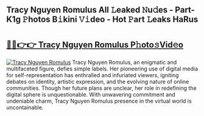 ## Tracy Nguyen Romulus All 𝙻eaked 𝙽u𝚍es - Part-K1g 𝙿hotos B𝚒kini 𝚅𝚒deo - Hot 𝙿art 𝙻eaks HaRus

# <h2><a href="http://ld30fr.urlbe.top/?page=Tracy+Nguyen+Romulus">🔗🔗👉👉 Tracy Nguyen Romulus P𝚑oto𝚜Vid𝚎o</a></h2>

[![Tracy Nguyen Romulus](https://i.imgur.com/eBuTRDB.gif)](http://ld30fr.urlbe.top/?page=Tracy+Nguyen+Romulus)
Tracy Nguyen Romulus, an enigmatic and multifaceted figure, defies simple labels. Her pioneering use of digital media for self-representation has enthralled and infuriated viewers, igniting debates on identity, artistic expression, and the evolving nature of online communities. Though her future plans are unclear, her role in redefining the digital sphere is unquestionable. With unwavering commitment and undeniable charm, Tracy Nguyen Romulus presence in the virtual world is uncontainable.
